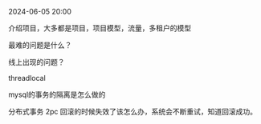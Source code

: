 

2024-06-05 20:00

介绍项目，大多都是项目，项目模型，流量，多租户的模型


最难的问题是什么？

线上出现的问题？


threadlocal

mysql的事务的隔离是怎么做的


分布式事务
2pc 回滚的时候失效了该怎么办，系统会不断重试，知道回滚成功。